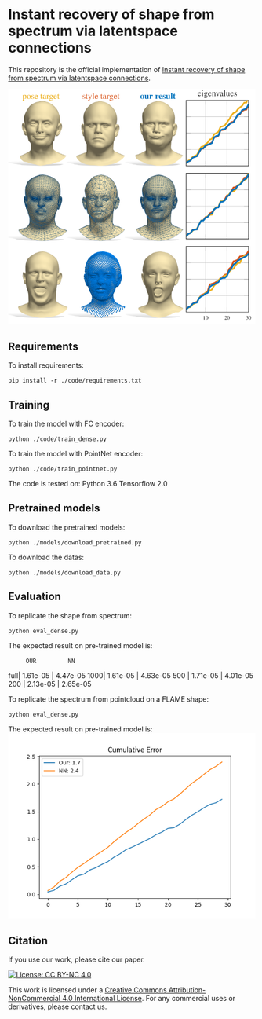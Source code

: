 # Instant recovery of shape from spectrum via latentspace connections

This repository is the official implementation of [Instant recovery of shape from spectrum via latentspace connections](https://arxiv.org/abs/2030.12345). 

![Screenshot](./figures/teaser.png)

## Requirements

To install requirements:

```setup
pip install -r ./code/requirements.txt
```

## Training

To train the model with FC encoder:

```train_FC
python ./code/train_dense.py
```

To train the model with PointNet encoder:
```train_PNet
python ./code/train_pointnet.py
```

The code is tested on:
Python 3.6
Tensorflow 2.0

## Pretrained models
To download the pretrained models:

```downlaod_pretrained
python ./models/download_pretrained.py
```
To download the datas:
```downlaod_pretrained
python ./models/download_data.py
```

## Evaluation

To replicate the shape from spectrum:

```eval_sfs
python eval_dense.py
```
The expected result on pre-trained model is:

         OUR         NN
full| 1.61e-05 |  4.47e-05
1000| 1.61e-05 |  4.63e-05
500 | 1.71e-05 |  4.01e-05
200 | 2.13e-05 |  2.65e-05

To replicate the spectrum from pointcloud on a FLAME shape:
```eval_sfp
python eval_dense.py
```

The expected result on pre-trained model is:
![Screenshot](./figures/pnet_flame.png)

## Citation
If you use our work, please cite our paper.

[![License: CC BY-NC 4.0](https://img.shields.io/badge/License-CC%20BY--NC%204.0-lightgrey.svg)](https://creativecommons.org/licenses/by-nc/4.0/)

This work is licensed under a [Creative Commons Attribution-NonCommercial 4.0 International License](http://creativecommons.org/licenses/by-nc/4.0/). For any commercial uses or derivatives, please contact us.

